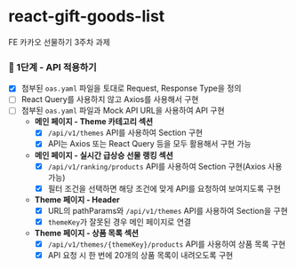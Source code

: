 # react-gift-goods-list
FE 카카오 선물하기 3주차 과제
### 🌱 1단계 - API 적용하기
- [X] 첨부된 `oas.yaml` 파일을 토대로 Request, Response Type을 정의
- [ ] React Query를 사용하지 않고 Axios를 사용해서 구현
- [ ] 첨부된 `oas.yaml` 파일과 Mock API URL을 사용하여 API 구현
	- **메인 페이지 - Theme 카테고리 섹션**
		- [X] `/api/v1/themes` API를 사용하여 Section 구현
		- [X] API는 Axios 또는 React Query 등을 모두 활용해서 구현 가능
	- **메인 페이지 - 실시간 급상승 선물 랭킹 섹션**
		- [X] `/api/v1/ranking/products` API를 사용하여 Section 구현(Axios 사용 가능)
		- [X] 필터 조건을 선택하면 해당 조건에 맞게 API를 요청하여 보여지도록 구현
	- **Theme 페이지 - Header**
		- [X] URL의 pathParams와 `/api/v1/themes` API를 사용하여 Section을 구현
		- [X] `themeKey`가 잘못된 경우 메인 페이지로 연결
	- **Theme 페이지 - 상품 목록 섹션**
		- [X] `/api/v1/themes/{themeKey}/products` API를 사용하여 상품 목록 구현
		- [X] API 요청 시 한 번에 20개의 상품 목록이 내려오도록 구현